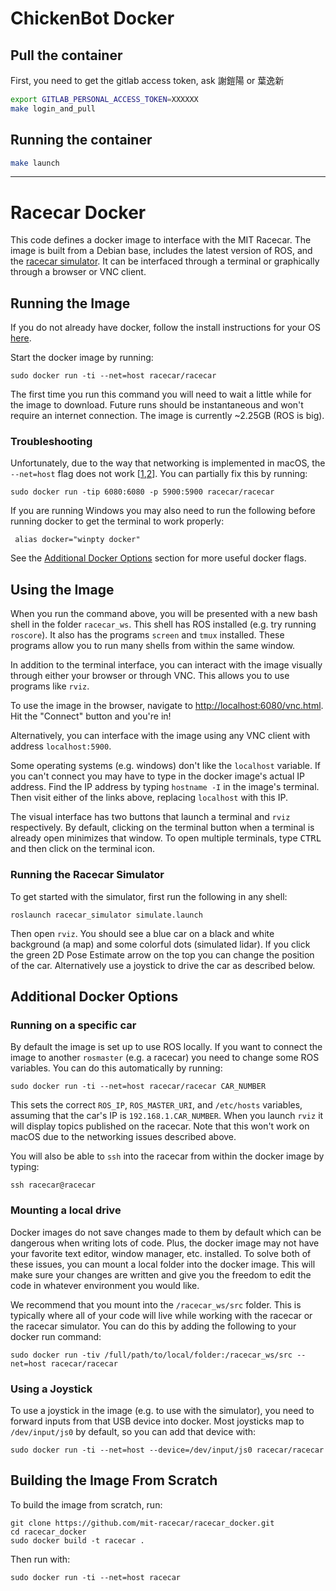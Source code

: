 # ChickenBot Docker

## Pull the container

First, you need to get the gitlab access token, ask 謝鎧陽 or 葉逸新


``` bash
export GITLAB_PERSONAL_ACCESS_TOKEN=XXXXXX
make login_and_pull
```

## Running the container

``` bash
make launch
```

---

# Racecar Docker

This code defines a docker image to interface with the MIT Racecar.
The image is built from a Debian base, includes the latest version of ROS, and the [racecar simulator](https://github.com/mit-racecar/racecar_simulator). It can be interfaced through a terminal or graphically through a browser or VNC client.

## Running the Image

If you do not already have docker, follow the install instructions for your OS [here](https://docs.docker.com/install/).

Start the docker image by running:

    sudo docker run -ti --net=host racecar/racecar

The first time you run this command you will need to wait a little while for the image to download.
Future runs should be instantaneous and won't require an internet connection.
The image is currently ~2.25GB (ROS is big).

### Troubleshooting

Unfortunately, due to the way that networking is implemented in macOS, the `--net=host` flag does not work
\[[1](https://docs.docker.com/docker-for-mac/networking/),[2](https://github.com/docker/for-mac/issues/2716)\].
You can partially fix this by running:

    sudo docker run -tip 6080:6080 -p 5900:5900 racecar/racecar

If you are running Windows you may also need to run the following before running docker to get the terminal to work properly:

     alias docker="winpty docker"

See the [Additional Docker Options](https://github.com/mit-racecar/racecar_docker#additional-docker-options) section for more useful docker flags.

## Using the Image

When you run the command above, you will be presented with a new bash shell in the folder `racecar_ws`.
This shell has ROS installed (e.g. try running `roscore`).
It also has the programs `screen` and `tmux` installed.
These programs allow you to run many shells from within the same window.

In addition to the terminal interface, you can interact with the image visually through either your browser or through VNC.
This allows you to use programs like `rviz`.

To use the image in the browser, navigate to [http://localhost:6080/vnc.html](http://localhost:6080/vnc.html). Hit the "Connect" button and you're in!

Alternatively, you can interface with the image using any VNC client with address `localhost:5900`.

Some operating systems (e.g. windows) don't like the `localhost` variable. If you can't connect you may have to type in the docker image's actual IP address. Find the IP address by typing `hostname -I` in the image's terminal.
Then visit either of the links above, replacing `localhost` with this IP.

The visual interface has two buttons that launch a terminal and `rviz` respectively.
By default, clicking on the terminal button when a terminal is already open minimizes that window.
To open multiple terminals, type <kbd>CTRL</kbd> and then click on the terminal icon.

### Running the Racecar Simulator

To get started with the simulator, first run the following in any shell:

    roslaunch racecar_simulator simulate.launch

Then open `rviz`.
You should see a blue car on a black and white background (a map) and some colorful dots (simulated lidar).
If you click the green 2D Pose Estimate arrow on the top you can change the position of the car.
Alternatively use a joystick to drive the car as described below.

## Additional Docker Options

### Running on a specific car

By default the image is set up to use ROS locally. If you want to connect the image to another `rosmaster` (e.g. a racecar) you need to change some ROS variables. You can do this automatically by running:

    sudo docker run -ti --net=host racecar/racecar CAR_NUMBER

This sets the correct `ROS_IP`, `ROS_MASTER_URI`, and `/etc/hosts` variables, assuming that the car's IP is `192.168.1.CAR_NUMBER`. When you launch `rviz` it will display topics published on the racecar. Note that this won't work on macOS due to the networking issues described above.

You will also be able to `ssh` into the racecar from within the docker image by typing:

    ssh racecar@racecar

### Mounting a local drive

Docker images do not save changes made to them by default which can be dangerous when writing lots of code.
Plus, the docker image may not have your favorite text editor, window manager, etc. installed.
To solve both of these issues, you can mount a local folder into the docker image.
This will make sure your changes are written and give you the freedom to edit the code in whatever environment you would like.

We recommend that you mount into the `/racecar_ws/src` folder.
This is typically where all of your code will live while working with the racecar or the racecar simulator.
You can do this by adding the following to your docker run command:

    sudo docker run -tiv /full/path/to/local/folder:/racecar_ws/src --net=host racecar/racecar

### Using a Joystick

To use a joystick in the image (e.g. to use with the simulator),
you need to forward inputs from that USB device into docker.
Most joysticks map to `/dev/input/js0` by default, so you can add that device with:

    sudo docker run -ti --net=host --device=/dev/input/js0 racecar/racecar

## Building the Image From Scratch

To build the image from scratch, run:

    git clone https://github.com/mit-racecar/racecar_docker.git
    cd racecar_docker
    sudo docker build -t racecar .

Then run with:

    sudo docker run -ti --net=host racecar

